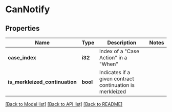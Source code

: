 # CanNotify

## Properties

Name | Type | Description | Notes
------------ | ------------- | ------------- | -------------
**case_index** | **i32** | Index of a \"Case Action\" in a \"When\" | 
**is_merkleized_continuation** | **bool** | Indicates if a given contract continuation is merkleized | 

[[Back to Model list]](../README.md#documentation-for-models) [[Back to API list]](../README.md#documentation-for-api-endpoints) [[Back to README]](../README.md)



